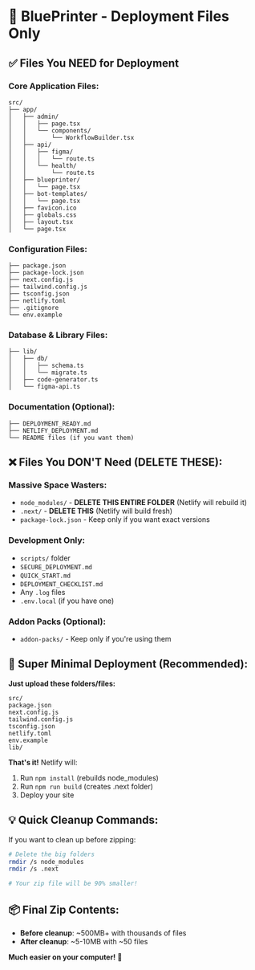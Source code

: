# 🚀 BluePrinter - Deployment Files Only

## ✅ Files You NEED for Deployment

### **Core Application Files:**
```
src/
├── app/
│   ├── admin/
│   │   ├── page.tsx
│   │   └── components/
│   │       └── WorkflowBuilder.tsx
│   ├── api/
│   │   ├── figma/
│   │   │   └── route.ts
│   │   └── health/
│   │       └── route.ts
│   ├── blueprinter/
│   │   └── page.tsx
│   ├── bot-templates/
│   │   └── page.tsx
│   ├── favicon.ico
│   ├── globals.css
│   ├── layout.tsx
│   └── page.tsx
```

### **Configuration Files:**
```
├── package.json
├── package-lock.json
├── next.config.js
├── tailwind.config.js
├── tsconfig.json
├── netlify.toml
├── .gitignore
└── env.example
```

### **Database & Library Files:**
```
├── lib/
│   ├── db/
│   │   ├── schema.ts
│   │   └── migrate.ts
│   ├── code-generator.ts
│   └── figma-api.ts
```

### **Documentation (Optional):**
```
├── DEPLOYMENT_READY.md
├── NETLIFY_DEPLOYMENT.md
└── README files (if you want them)
```

## ❌ Files You DON'T Need (DELETE THESE):

### **Massive Space Wasters:**
- `node_modules/` - **DELETE THIS ENTIRE FOLDER** (Netlify will rebuild it)
- `.next/` - **DELETE THIS** (Netlify will build fresh)
- `package-lock.json` - Keep only if you want exact versions

### **Development Only:**
- `scripts/` folder
- `SECURE_DEPLOYMENT.md`
- `QUICK_START.md` 
- `DEPLOYMENT_CHECKLIST.md`
- Any `.log` files
- `.env.local` (if you have one)

### **Addon Packs (Optional):**
- `addon-packs/` - Keep only if you're using them

## 🎯 **Super Minimal Deployment** (Recommended):

**Just upload these folders/files:**
```
src/
package.json
next.config.js
tailwind.config.js
tsconfig.json
netlify.toml
env.example
lib/
```

**That's it!** Netlify will:
1. Run `npm install` (rebuilds node_modules)
2. Run `npm run build` (creates .next folder)
3. Deploy your site

## 💡 **Quick Cleanup Commands:**

If you want to clean up before zipping:
```bash
# Delete the big folders
rmdir /s node_modules
rmdir /s .next

# Your zip file will be 90% smaller!
```

## 📦 **Final Zip Contents:**
- **Before cleanup**: ~500MB+ with thousands of files
- **After cleanup**: ~5-10MB with ~50 files

**Much easier on your computer!** 🚀
